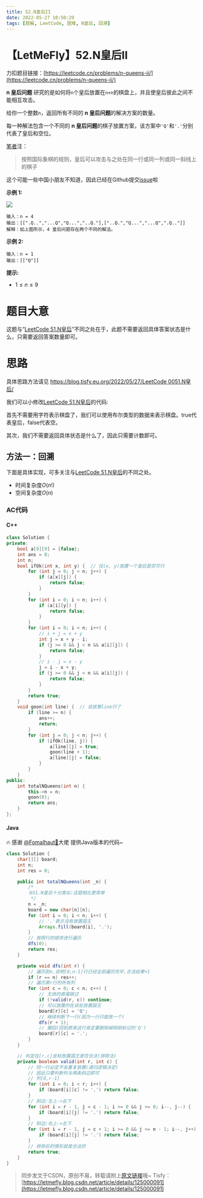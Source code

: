 ```yaml
---
title: 52.N皇后II
date: 2022-05-27 10:50:29
tags: [题解, LeetCode, 困难, N皇后, 回溯]
---
```


# 【LetMeFly】52.N皇后II

力扣题目链接：[https://leetcode.cn/problems/n-queens-ii/](https://leetcode.cn/problems/n-queens-ii/)

**n 皇后问题** 研究的是如何将```n```个皇后放置在```n×n```的棋盘上，并且使皇后彼此之间不能相互攻击。

给你一个整数```n```，返回所有不同的 **n 皇后问题**的解决方案的数量。

每一种解法包含一个不同的 **n 皇后问题**的棋子放置方案，该方案中```'Q'```和```'.'```分别代表了皇后和空位。

<a href="https://letmefly.xyz" title="LetMeFly">笔者</a>注：

> 按照国际象棋的规则，皇后可以攻击与之处在同一行或同一列或同一斜线上的棋子

这个可能一些中国小朋友不知道，因此已经在Github提交[issue](https://github.com/LeetCode-Feedback/LeetCode-Feedback/issues/7434)啦

**示例 1:**

<img src="https://assets.leetcode.com/uploads/2020/11/13/queens.jpg">

```
输入：n = 4
输出：[[".Q..","...Q","Q...","..Q."],["..Q.","Q...","...Q",".Q.."]]
解释：如上图所示，4 皇后问题存在两个不同的解法。
```

**示例 2:**

```
输入：n = 1
输出：[["Q"]]
```

**提示:**

+ $1\leq n\leq 9$

# 题目大意

这题与“[LeetCode 51.N皇后](https://leetcode.cn/problems/n-queens/)”不同之处在于，此题不需要返回具体答案状态是什么，只需要返回答案数量即可。

# 思路

具体思路方法请见 [https://blog.tisfy.eu.org/2022/05/27/LeetCode 0051.N皇后/](https://blog.tisfy.eu.org/2022/05/27/LeetCode%200051.N%E7%9A%87%E5%90%8E/)

我们可以小修改[LeetCode 51.N皇后](https://blog.tisfy.eu.org/2022/05/27/LeetCode%200051.N%E7%9A%87%E5%90%8E/)的代码:

首先不需要用字符表示棋盘了，我们可以使用布尔类型的数据来表示棋盘。true代表皇后，false代表空。

其次，我们不需要返回具体状态是什么了，因此只需要计数即可。

## 方法一：回溯

下面是具体实现，可多关注与[LeetCode 51.N皇后](https://blog.tisfy.eu.org/2022/05/27/LeetCode%200051.N%E7%9A%87%E5%90%8E/)的不同之处。

+ 时间复杂度$O(n!)$
+ 空间复杂度$O(n)$

### AC代码

#### C++

```cpp
class Solution {
private:
    bool a[9][9] = {false};
    int ans = 0;
    int n;
    bool ifOk(int x, int y) {  // 往(x, y)放置一个皇后是否可行
        for (int j = 0; j < n; j++) {
            if (a[x][j]) {
                return false;
            }
        }
        for (int i = 0; i < n; i++) {
            if (a[i][y]) {
                return false;
            }
        }
        for (int i = 0; i < n; i++) {
            // i + j = x + y
            int j = x + y - i;
            if (j >= 0 && j < n && a[i][j]) {
                return false;
            }
            // i - j = x - y
            j = i - x + y;
            if (j >= 0 && j < n && a[i][j]) {
                return false;
            }
        }
        return true;
    }
    void goon(int line) {  // 该放第line行了
        if (line >= n) {
            ans++;
            return;
        }
        for (int j = 0; j < n; j++) {
            if (ifOk(line, j)) {
                a[line][j] = true;
                goon(line + 1);
                a[line][j] = false;
            }
        }
    }
public:
    int totalNQueens(int n) {
        this->n = n;
        goon(0);
        return ans;
    }
};
```

#### Java

🔥 感谢 [@Fomalhaut🥝](https://leetcode.cn/u/Fomalhaut1998/)大佬 提供Java版本的代码~

```java
class Solution {
    char[][] board;
    int n;
    int res = 0;

    public int totalNQueens(int _n) {
        /*
        与51.N皇后十分类似:这题相比更简单
         */
        n = _n;
        board = new char[n][n];
        for (int i = 0; i < n; i++) {
            // '.'表示没有放置国王
            Arrays.fill(board[i], '.');
        }
        // 按照行的顺序进行遍历
        dfs(0);
        return res;
    }

    private void dfs(int r) {
        // 遍历到n,说明[0,n-1]行已经全部遍历完毕,合法结果+1
        if (r == n) res++;
        // 遍历第r行的所有列
        for (int c = 0; c < n; c++) {
            // 无效的直接跳过
            if (!valid(r, c)) continue;
            // 可以放置的在该处放置国王
            board[r][c] = 'Q';
            // 继续判断下一行(因为一行只能放一个)
            dfs(r + 1);
            // 撤回(回到原来这行肯定要删除掉刚刚标记的'Q')
            board[r][c] = '.';
        }
    }

    // 判定在[r,c]坐标放置国王是否合法(排除法)
    private boolean valid(int r, int c) {
        // 同一行必定不会重复放置(递归逻辑决定)
        // 因此只要判断列与两条斜边即可
        // 列[0,r-1]
        for (int i = 0; i < r; i++) {
            if (board[i][c] != '.') return false;
        }
        // 斜边:左上->右下
        for (int i = r - 1, j = c - 1; i >= 0 && j >= 0; i--, j--) {
            if (board[i][j] != '.') return false;
        }
        // 斜边:右上->左下
        for (int i = r - 1, j = c + 1; i >= 0 && j <= n - 1; i--, j++) {
            if (board[i][j] != '.') return false;
        }
        // 排除后的情形就是合法的
        return true;
    }
}
```

> 同步发文于CSDN，原创不易，转载请附上[原文链接](https://blog.tisfy.eu.org/2022/05/27/LeetCode%200051.N%E7%9A%87%E5%90%8E/)哦~
> Tisfy：[https://letmefly.blog.csdn.net/article/details/125000091](https://letmefly.blog.csdn.net/article/details/125000091)
